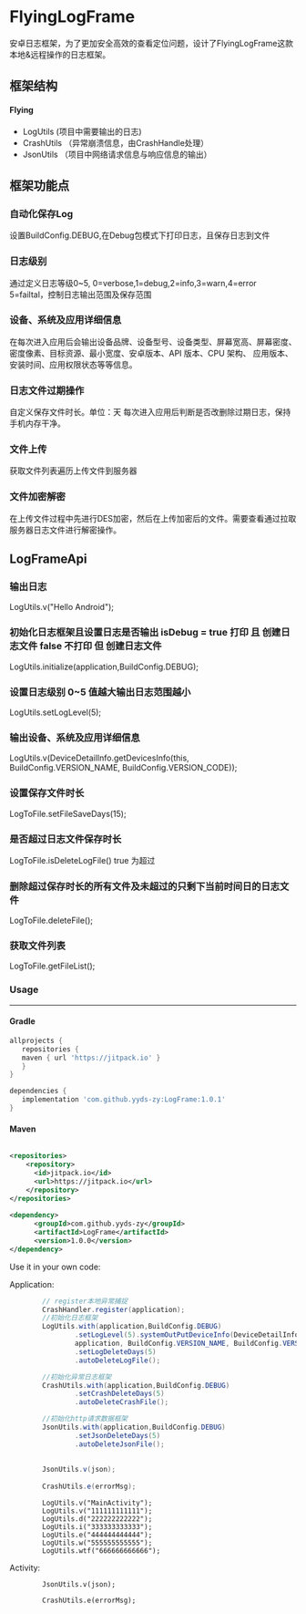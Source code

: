 # FlyingLogFrame
安卓日志框架，为了更加安全高效的查看定位问题，设计了FlyingLogFrame这款本地&amp;远程操作的日志框架。

## 框架结构
#### Flying
- LogUtils (项目中需要输出的日志)
- CrashUtils （异常崩溃信息，由CrashHandle处理）
- JsonUtils （项目中网络请求信息与响应信息的输出）

## 框架功能点
### 自动化保存Log
设置BuildConfig.DEBUG,在Debug包模式下打印日志，且保存日志到文件
### 日志级别
通过定义日志等级0~5, 0=verbose,1=debug,2=info,3=warn,4=error 5=failtal，控制日志输出范围及保存范围
### 设备、系统及应用详细信息
在每次进入应用后会输出设备品牌、设备型号、设备类型、屏幕宽高、屏幕密度、密度像素、目标资源、最小宽度、安卓版本、API 版本、CPU 架构、
应用版本、安装时间、应用权限状态等等信息。
### 日志文件过期操作
自定义保存文件时长。单位：天 
每次进入应用后判断是否改删除过期日志，保持手机内存干净。
### 文件上传
获取文件列表遍历上传文件到服务器
### 文件加密解密
在上传文件过程中先进行DES加密，然后在上传加密后的文件。需要查看通过拉取服务器日志文件进行解密操作。

## LogFrameApi
### 输出日志
LogUtils.v("Hello Android");
### 初始化日志框架且设置日志是否输出   isDebug = true 打印 且 创建日志文件   false 不打印 但 创建日志文件
LogUtils.initialize(application,BuildConfig.DEBUG);
### 设置日志级别 0~5 值越大输出日志范围越小
LogUtils.setLogLevel(5);
### 输出设备、系统及应用详细信息
LogUtils.v(DeviceDetailInfo.getDevicesInfo(this, BuildConfig.VERSION_NAME, BuildConfig.VERSION_CODE));
### 设置保存文件时长
LogToFile.setFileSaveDays(15);
### 是否超过日志文件保存时长
LogToFile.isDeleteLogFile() true 为超过
### 删除超过保存时长的所有文件及未超过的只剩下当前时间日的日志文件
LogToFile.deleteFile();
### 获取文件列表
LogToFile.getFileList();

### Usage
----

#### Gradle

```groovy
allprojects {
   repositories {
   maven { url 'https://jitpack.io' }
   }
}

dependencies {
   implementation 'com.github.yyds-zy:LogFrame:1.0.1'
}
```

#### Maven 

```xml

<repositories>
    <repository>
      <id>jitpack.io</id>
      <url>https://jitpack.io</url>
    </repository>
</repositories>
  
<dependency>
      <groupId>com.github.yyds-zy</groupId>
      <artifactId>LogFrame</artifactId>
      <version>1.0.0</version>
</dependency>

```

Use it in your own code:

Application:
```java
        // register本地异常捕捉
        CrashHandler.register(application);
        //初始化日志框架
        LogUtils.with(application,BuildConfig.DEBUG)
                .setLogLevel(5).systemOutPutDeviceInfo(DeviceDetailInfo.getDevicesInfo(
                application, BuildConfig.VERSION_NAME, BuildConfig.VERSION_CODE))
                .setLogDeleteDays(5)
                .autoDeleteLogFile();

        //初始化异常日志框架
        CrashUtils.with(application,BuildConfig.DEBUG)
                .setCrashDeleteDays(5)
                .autoDeleteCrashFile();

        //初始化http请求数据框架
        JsonUtils.with(application,BuildConfig.DEBUG)
                .setJsonDeleteDays(5)
                .autoDeleteJsonFile();
        
        
        JsonUtils.v(json);
        
        CrashUtils.e(errorMsg);
```

```
        LogUtils.v("MainActivity");
        LogUtils.v("111111111111");
        LogUtils.d("222222222222");
        LogUtils.i("333333333333");
        LogUtils.e("444444444444");
        LogUtils.w("555555555555");
        LogUtils.wtf("666666666666");
```

Activity:
```
        JsonUtils.v(json);
```
        
```
        CrashUtils.e(errorMsg);
```
